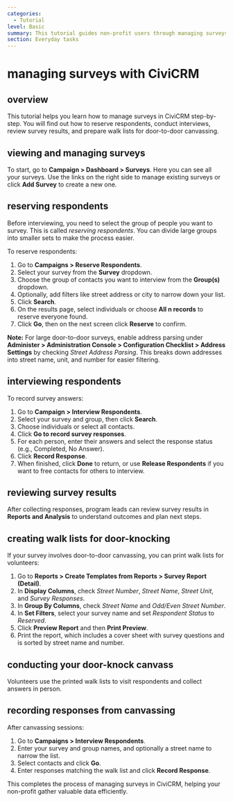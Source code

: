 ```yaml
---
categories:
  - Tutorial  
level: Basic  
summary: This tutorial guides non-profit users through managing surveys in CiviCRM, including reserving respondents, interviewing them, reviewing survey results, and conducting door-knock canvasses.  
section: Everyday tasks  
---
```


# managing surveys with CiviCRM

## overview  
This tutorial helps you learn how to manage surveys in CiviCRM step-by-step. You will find out how to reserve respondents, conduct interviews, review survey results, and prepare walk lists for door-to-door canvassing.

## viewing and managing surveys  
To start, go to **Campaign > Dashboard > Surveys**. Here you can see all your surveys. Use the links on the right side to manage existing surveys or click **Add Survey** to create a new one.

## reserving respondents  
Before interviewing, you need to select the group of people you want to survey. This is called *reserving respondents*. You can divide large groups into smaller sets to make the process easier.

To reserve respondents:  
1. Go to **Campaigns > Reserve Respondents**.  
2. Select your survey from the **Survey** dropdown.  
3. Choose the group of contacts you want to interview from the **Group(s)** dropdown.  
4. Optionally, add filters like street address or city to narrow down your list.  
5. Click **Search**.  
6. On the results page, select individuals or choose **All n records** to reserve everyone found.  
7. Click **Go**, then on the next screen click **Reserve** to confirm.

**Note:** For large door-to-door surveys, enable address parsing under **Administer > Administration Console > Configuration Checklist > Address Settings** by checking *Street Address Parsing*. This breaks down addresses into street name, unit, and number for easier filtering.

## interviewing respondents  
To record survey answers:  
1. Go to **Campaign > Interview Respondents**.  
2. Select your survey and group, then click **Search**.  
3. Choose individuals or select all contacts.  
4. Click **Go to record survey responses**.  
5. For each person, enter their answers and select the response status (e.g., Completed, No Answer).  
6. Click **Record Response**.  
7. When finished, click **Done** to return, or use **Release Respondents** if you want to free contacts for others to interview.

## reviewing survey results  
After collecting responses, program leads can review survey results in **Reports and Analysis** to understand outcomes and plan next steps.

## creating walk lists for door-knocking  
If your survey involves door-to-door canvassing, you can print walk lists for volunteers:  
1. Go to **Reports > Create Templates from Reports > Survey Report (Detail)**.  
2. In **Display Columns**, check *Street Number*, *Street Name*, *Street Unit*, and *Survey Responses*.  
3. In **Group By Columns**, check *Street Name* and *Odd/Even Street Number*.  
4. In **Set Filters**, select your survey name and set *Respondent Status* to *Reserved*.  
5. Click **Preview Report** and then **Print Preview**.  
6. Print the report, which includes a cover sheet with survey questions and is sorted by street name and number.

## conducting your door-knock canvass  
Volunteers use the printed walk lists to visit respondents and collect answers in person.

## recording responses from canvassing  
After canvassing sessions:  
1. Go to **Campaigns > Interview Respondents**.  
2. Enter your survey and group names, and optionally a street name to narrow the list.  
3. Select contacts and click **Go**.  
4. Enter responses matching the walk list and click **Record Response**.

This completes the process of managing surveys in CiviCRM, helping your non-profit gather valuable data efficiently.
